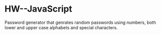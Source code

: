 # HW--JavaScript
Password generator that genrates random passwords using numbers, both lower and upper case alphabets and special characters. 